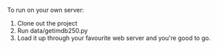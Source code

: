 To run on your own server:

1. Clone out the project
2. Run data/getimdb250.py
3. Load it up through your favourite web server and you're good to go.